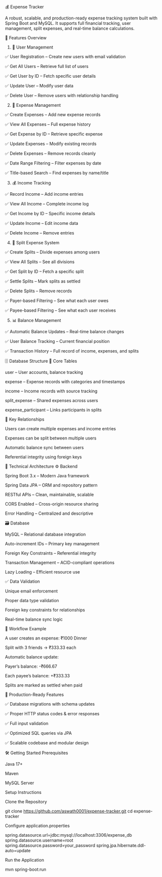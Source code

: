 💰 Expense Tracker

A robust, scalable, and production-ready expense tracking system built with Spring Boot and MySQL. It supports full financial tracking, user management, split expenses, and real-time balance calculations.

🚀 Features Overview
1. 👤 User Management

✅ User Registration – Create new users with email validation

✅ Get All Users – Retrieve full list of users

✅ Get User by ID – Fetch specific user details

✅ Update User – Modify user data

✅ Delete User – Remove users with relationship handling

2. 💸 Expense Management

✅ Create Expenses – Add new expense records

✅ View All Expenses – Full expense history

✅ Get Expense by ID – Retrieve specific expense

✅ Update Expenses – Modify existing records

✅ Delete Expenses – Remove records cleanly

✅ Date Range Filtering – Filter expenses by date

✅ Title-based Search – Find expenses by name/title

3. 💰 Income Tracking

✅ Record Income – Add income entries

✅ View All Income – Complete income log

✅ Get Income by ID – Specific income details

✅ Update Income – Edit income data

✅ Delete Income – Remove entries

4. 👥 Split Expense System

✅ Create Splits – Divide expenses among users

✅ View All Splits – See all divisions

✅ Get Split by ID – Fetch a specific split

✅ Settle Splits – Mark splits as settled

✅ Delete Splits – Remove records

✅ Payer-based Filtering – See what each user owes

✅ Payee-based Filtering – See what each user receives

5. 📊 Balance Management

✅ Automatic Balance Updates – Real-time balance changes

✅ User Balance Tracking – Current financial position

✅ Transaction History – Full record of income, expenses, and splits

🗄️ Database Structure
🔑 Core Tables

user – User accounts, balance tracking

expense – Expense records with categories and timestamps

income – Income records with source tracking

split_expense – Shared expenses across users

expense_participant – Links participants in splits

🔗 Key Relationships

Users can create multiple expenses and income entries

Expenses can be split between multiple users

Automatic balance sync between users

Referential integrity using foreign keys

🧠 Technical Architecture
⚙️ Backend

Spring Boot 3.x – Modern Java framework

Spring Data JPA – ORM and repository pattern

RESTful APIs – Clean, maintainable, scalable

CORS Enabled – Cross-origin resource sharing

Error Handling – Centralized and descriptive

🗃️ Database

MySQL – Relational database integration

Auto-increment IDs – Primary key management

Foreign Key Constraints – Referential integrity

Transaction Management – ACID-compliant operations

Lazy Loading – Efficient resource use

✅ Data Validation

Unique email enforcement

Proper data type validation

Foreign key constraints for relationships

Real-time balance sync logic

🔄 Workflow Example

A user creates an expense: ₹1000 Dinner

Split with 3 friends → ₹333.33 each

Automatic balance update:

Payer’s balance: -₹666.67

Each payee’s balance: +₹333.33

Splits are marked as settled when paid

🚦 Production-Ready Features

✅ Database migrations with schema updates

✅ Proper HTTP status codes & error responses

✅ Full input validation

✅ Optimized SQL queries via JPA

✅ Scalable codebase and modular design

🛠️ Getting Started
Prerequisites

Java 17+

Maven

MySQL Server

Setup Instructions

Clone the Repository

git clone https://github.com/aswath0001/expense-tracker.git
cd expense-tracker

Configure application.properties

spring.datasource.url=jdbc:mysql://localhost:3306/expense_db
spring.datasource.username=root
spring.datasource.password=your_password
spring.jpa.hibernate.ddl-auto=update

Run the Application

mvn spring-boot:run


